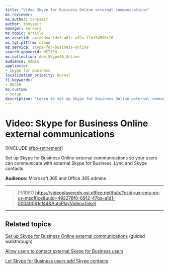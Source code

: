 ```yaml
---
title: "Video Skype for Business Online external communications"
ms.reviewer: 
ms.author: tonysmit
author: tonysmit
manager: serdars
ms.topic: article
ms.assetid: a4fa9dea-1de3-461c-a32a-f1bf54596c16
ms.tgt.pltfrm: cloud
ms.service: skype-for-business-online
search.appverid: MET150
ms.collection: Adm_Skype4B_Online
audience: Admin
appliesto:
- Skype for Business
localization_priority: Normal
f1.keywords:
- NOCSH
ms.custom:
- Setup
description: "Learn to set up Skype for Business Online external communications for your users can communicate with external Skype contacts. "
---
```


# Video: Skype for Business Online external communications

[!INCLUDE [sfbo-retirement](../../Hub/includes/sfbo-retirement.md)]

Set up Skype for Business Online external communications so your users can communicate with external Skype for Business, Lync and Skype contacts.

 **Audience:** Microsoft 365 and Office 365 admins

***
> [!VIDEO https://videoplayercdn.osi.office.net/hub/?csid=ux-cms-en-us-msoffice&uuid=492278f0-6912-47ba-a1d1-00040061cf44&AutoPlayVideo=false]

***
  
## Related topics
[Set up Skype for Business Online external communications](https://support.microsoft.com/help/10041/set-up-lync-online-external-communications) (guided walkthrough)

[Allow users to contact external Skype for Business users](allow-users-to-contact-external-skype-for-business-users.md)

[Let Skype for Business users add Skype contacts](let-skype-for-business-users-add-skype-contacts.md)

  
 
